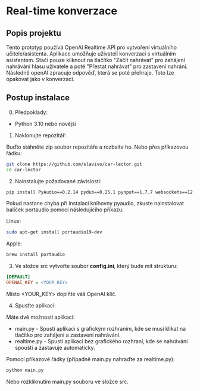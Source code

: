 # Real-time konverzace

## Popis projektu

Tento prototyp používá OpenAI Realtime API pro vytvoření virtuálního učitele/asistenta.
Aplikace umožňuje uživateli konverzaci s virtuálním asistentem. Stačí pouze kliknout na tlačítko "Začít nahrávat" pro zahájení nahrávání hlasu uživatele a poté "Přestat nahrávat" pro zastavení nahrání. Následně openAI zpracuje odpověď, která se poté přehraje. Toto lze opakovat jako v konverzaci.

## Postup instalace

0. Předpoklady:
- Python 3.10 nebo novější

1. Naklonujte repozitář:

Buďto stáhněte zip soubor repozitáře a rozbalte ho.
Nebo přes příkazovou řádku:
```bash
git clone https://github.com/slavivo/car-lector.git
cd car-lector
```

2. Nainstalujte požadované závislosti:

```bash
pip install PyAudio==0.2.14 pydub==0.25.1 pynput==1.7.7 websockets==12.0
```

Pokud nastane chyba při instalaci knihovny pyaudio, zkuste nainstalovat balíček portaudio pomocí následujícího příkazu:

Linux:
```bash
sudo apt-get install portaudio19-dev
```
Apple:
```bash
brew install portaudio
```

3. Ve složce src vytvořte soubor **config.ini**, který bude mít strukturu:

```ini
[DEFAULT]
OPENAI_KEY = <YOUR_KEY>
```
Místo <YOUR_KEY> doplňte váš OpenAI klíč.

4. Spusťte aplikaci:

Máte dvě možnosti aplikací:
- main.py - Spustí aplikaci s grafickým rozhraním, kde se musí klikat na tlačítko pro zahájení a zastavení nahrávání.
- realtime.py - Spustí aplikaci bez grafického rozhraní, kde se nahrávání spouští a zastavuje automaticky.

Pomocí příkazové řádky (případně main.py nahraďte za realtime.py):
```bash
python main.py
```
Nebo rozkliknutím main.py souboru ve složce src.